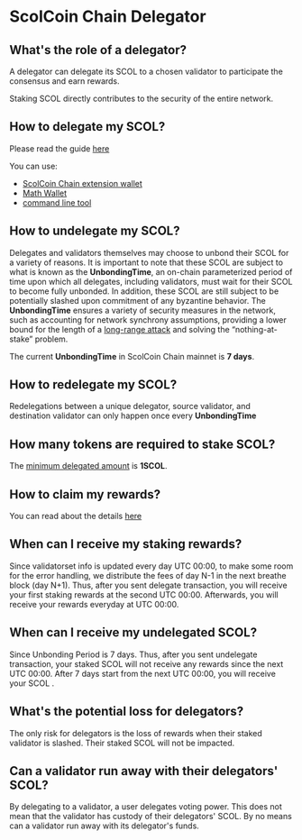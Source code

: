 # ScolCoin Chain Delegator

## What's the role of a delegator?

A delegator can delegate its SCOL to a chosen validator to participate the consensus and earn rewards.


Staking SCOL directly contributes to the security of the entire network.

## How to delegate my SCOL?

Please read the guide [here](../../smart-chain/delegator/del-guide.md)

You can use:

* [ScolCoin Chain extension wallet](../../smart-chain/wallet/shree.md)
* [Math Wallet](http://blog.mathwallet.xyz/?p=3890)
* [command line tool](https://github.com/githubusername/githubrepo/node/releases/tag/v0.8.1)



## How to undelegate my SCOL?

Delegates and validators themselves may choose to unbond their SCOL for a variety of reasons. It is important to note that these SCOL are subject to what is known as the **UnbondingTime**, an on-chain parameterized period of time upon which all delegates, including validators, must wait for their SCOL to become fully unbonded. In addition, these SCOL are still subject to be potentially slashed upon commitment of any byzantine behavior. The **UnbondingTime** ensures a variety of security measures in the network, such as accounting for network synchrony assumptions, providing a lower bound for the length of a [long-range attack](https://cosmos.network/docs/spec/ibc/references.html#3) and solving the “nothing-at-stake” problem.

The current  **UnbondingTime**  in ScolCoin Chain mainnet is **7 days**.

## How to redelegate my SCOL?

Redelegations between a unique delegator, source validator, and destination validator can only happen once every **UnbondingTime**

## How many tokens are required to stake SCOL?

The [minimum delegated amount](../../smart-chain/validator/Parameters.md) is **1SCOL**.

## How to claim my rewards?

You can read about the details [here](../../guides/concepts/bc-staking.md)

## When can I receive my staking rewards?

Since validatorset info is updated every day UTC 00:00, to make some room for the error handling, we distribute the fees of day N-1 in the next breathe block (day N+1). Thus, after you sent delegate transaction, you will receive your first staking rewards at the second UTC 00:00. Afterwards, you will receive your rewards everyday at UTC 00:00.

## When can I receive my undelegated SCOL?

Since Unbonding Period is 7 days. Thus, after you sent undelegate transaction, your staked SCOL will not  receive any rewards since the next UTC 00:00. After 7 days start from the next UTC 00:00, you will receive your SCOL .

## What's the potential loss for delegators?
The only risk for delegators is the loss of rewards when their staked validator is slashed. Their staked SCOL will not be impacted.

## Can a validator run away with their delegators' SCOL?
By delegating to a validator, a user delegates voting power.  This does not mean that the validator has custody of their delegators' SCOL. By no means can a validator run away with its delegator's funds.